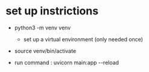 # set up instrictions

- python3 -m venv venv
  - set up a virtual environment (only needed once)
- source venv/bin/activate

- run command : uvicorn main:app --reload
